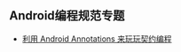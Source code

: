 Android编程规范专题
---

* [利用 Android Annotations 来玩玩契约编程](http://blog.csdn.net/FeeLang/article/details/49000203)
